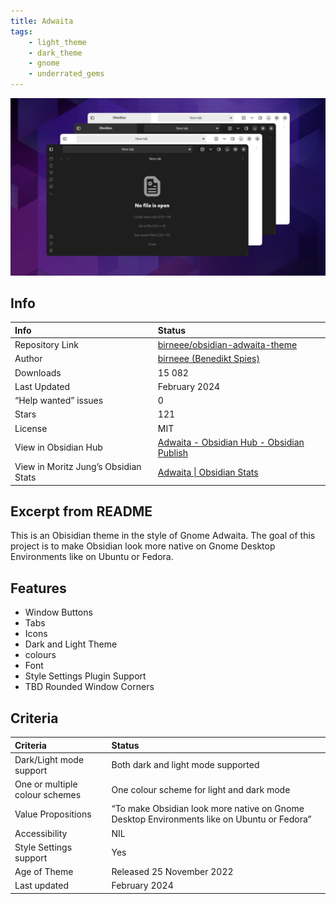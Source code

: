 ```yaml
---
title: Adwaita
tags:
    - light_theme
    - dark_theme
    - gnome
    - underrated_gems
---
```


<img src="https://raw.githubusercontent.com/birneee/obsidian-adwaita-theme/refs/heads/main/generated/theme-preview.png">

## Info
| Info | Status |
| :--- | :--- |
| Repository Link | [birneee/obsidian-adwaita-theme](https://github.com/birneee/obsidian-adwaita-theme) |
| Author | [birneee (Benedikt Spies)](https://github.com/birneee/) |
| Downloads | 15 082 |
| Last Updated | February 2024 |
| “Help wanted” issues | 0 |
| Stars | 121 |
| License | MIT |
| View in Obsidian Hub | [Adwaita \- Obsidian Hub \- Obsidian Publish](https://publish.obsidian.md/hub/02+-+Community+Expansions/02.05+All+Community+Expansions/Themes/Adwaita) |
| View in Moritz Jung’s Obsidian Stats | [Adwaita \| Obsidian Stats](https://www.moritzjung.dev/obsidian-stats/themes/adwaita/) |

## Excerpt from README
This is an Obisidian theme in the style of Gnome Adwaita. The goal of this project is to make Obsidian look more native on Gnome Desktop Environments like on Ubuntu or Fedora.

## Features
- Window Buttons  
- Tabs  
- Icons  
- Dark and Light Theme  
- colours  
- Font  
- Style Settings Plugin Support  
- TBD Rounded Window Corners

## Criteria
| Criteria | Status | 
| :--- | :--- | 
| Dark/Light mode support | Both dark and light mode supported | 
| One or multiple colour schemes | One colour scheme for light and dark mode | 
| Value Propositions | “To make Obsidian look more native on Gnome Desktop Environments like on Ubuntu or Fedora” | 
| Accessibility | NIL | 
| Style Settings support | Yes | 
| Age of Theme | Released 25 November 2022 | 
| Last updated | February 2024 | 